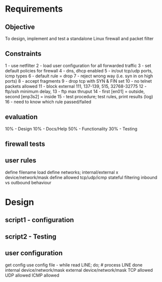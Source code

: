 # Requirements
## Objective
To design, implement and test a standalone Linux firewall and packet filter

## Constraints
1 - use netfilter
2 - load user configuration for all forwarded traffic
3 - set default policies for firewall
4 - dns, dhcp enabled
5 - in/out tcp/udp ports, icmp types
6 - default rule = drop
7 - reject wrong way (i.e. syn in on high ports)
8 - accept fragments
9 - drop tcp with SYN & FIN set
10 - no telnet packets allowed
11 - block external 111, 137-139, 515, 32768-32775
12 - ftp/ssh minimum delay,
13 - ftp max thruput
14 - first [en01] = outside, second [enp3s2] = inside
15 - test procedure; test rules, print results (log)
16 - need to know which rule passed/failed

## evaluation
10% - Design
10% - Docs/Help
50% - Functionality
30% - Testing

## firewall tests

## user rules
define filename
load <filename>
define networks; internal/external x device/network/mask
define allowed tcp/udp/icmp
stateful filtering
inbound vs outbound behaviour

# Design
## script1 - configuration

## script2 - Testing

## user configuration
get config <filename>
use config file -
    while read LINE; do;
        # process LINE
    done
internal device/network/mask
external device/network/mask
TCP allowed
UDP allowed
ICMP allowed
